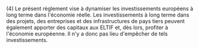 (4) Le présent règlement vise à dynamiser les investissements européens à long terme dans l'économie réelle. Les investissements à long terme dans des projets, des entreprises et des infrastructures de pays tiers peuvent également apporter des capitaux aux ELTIF et, dès lors, profiter à l'économie européenne. Il n'y a donc pas lieu d'empêcher de tels investissements.
